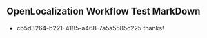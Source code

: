 ## OpenLocalization Workflow Test MarkDown
* cb5d3264-b221-4185-a468-7a5a5585c225 
thanks!<!--HONumber=Mar16_HO2-->

